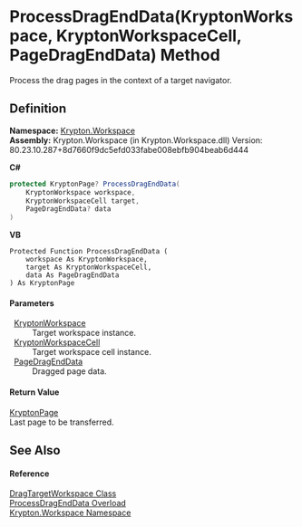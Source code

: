 # ProcessDragEndData(KryptonWorkspace, KryptonWorkspaceCell, PageDragEndData) Method


Process the drag pages in the context of a target navigator.



## Definition
**Namespace:** <a href="0dbf488f-9676-a1e5-a949-1b4bcea03d52.md">Krypton.Workspace</a>  
**Assembly:** Krypton.Workspace (in Krypton.Workspace.dll) Version: 80.23.10.287+8d7660f9dc5efd033fabe008ebfb904beab6d444

**C#**
``` C#
protected KryptonPage? ProcessDragEndData(
	KryptonWorkspace workspace,
	KryptonWorkspaceCell target,
	PageDragEndData? data
)
```
**VB**
``` VB
Protected Function ProcessDragEndData ( 
	workspace As KryptonWorkspace,
	target As KryptonWorkspaceCell,
	data As PageDragEndData
) As KryptonPage
```



#### Parameters
<dl><dt>  <a href="a977050a-c9d5-1360-9b5d-5a07a77ae65c.md">KryptonWorkspace</a></dt><dd>Target workspace instance.</dd><dt>  <a href="b97e121c-fcc0-2249-475a-015f2aa73754.md">KryptonWorkspaceCell</a></dt><dd>Target workspace cell instance.</dd><dt>  <a href="0c26121e-2e6a-e3c0-21a4-2a1ddbb8d2dc.md">PageDragEndData</a></dt><dd>Dragged page data.</dd></dl>

#### Return Value
<a href="6152055e-8626-d35d-405b-6d965a03471a.md">KryptonPage</a>  
Last page to be transferred.

## See Also


#### Reference
<a href="098234db-83d9-b91d-8294-4ec635d20c50.md">DragTargetWorkspace Class</a>  
<a href="865bc6e3-22d6-179e-3604-f344b467618b.md">ProcessDragEndData Overload</a>  
<a href="0dbf488f-9676-a1e5-a949-1b4bcea03d52.md">Krypton.Workspace Namespace</a>  
